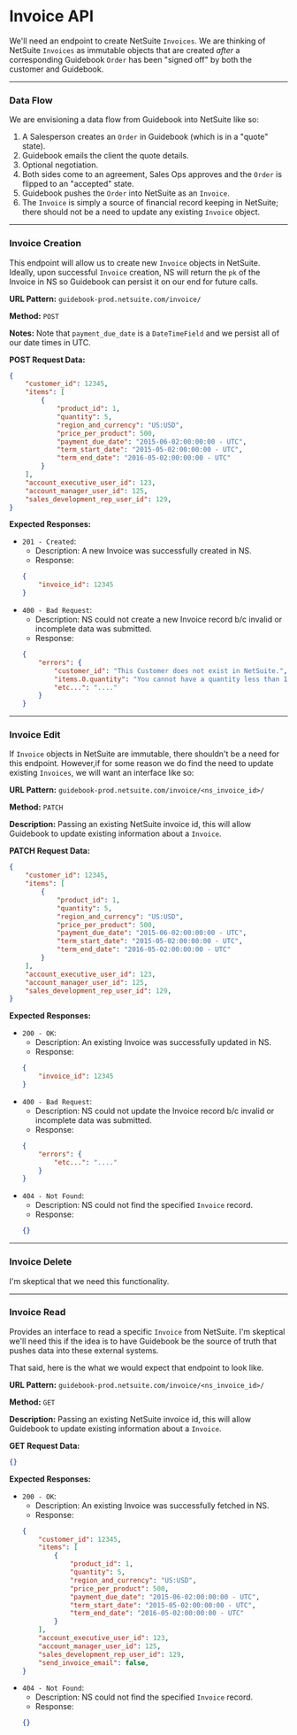 # Invoice API
We'll need an endpoint to create NetSuite `Invoices`. We are thinking of NetSuite `Invoices` as immutable objects that are created _after_ a corresponding Guidebook `Order` has been "signed off" by both the customer and Guidebook.

-----------

### Data Flow
We are envisioning a data flow from Guidebook into NetSuite like so:

1. A Salesperson creates an `Order` in Guidebook (which is in a "quote" state).
1. Guidebook emails the client the quote details.
1. Optional negotiation.
1. Both sides come to an agreement, Sales Ops approves and the `Order` is flipped to an "accepted" state.
1. Guidebook pushes the `Order` into NetSuite as an `Invoice`.
1. The `Invoice` is simply a source of financial record keeping in NetSuite; there should not be a need to update any existing `Invoice` object.

-----------

### Invoice Creation
This endpoint will allow us to create new `Invoice` objects in NetSuite. Ideally, upon successful `Invoice` creation, NS will return the `pk` of the Invoice in NS so Guidebook can persist it on our end for future calls.

**URL Pattern:** `guidebook-prod.netsuite.com/invoice/`

**Method:** `POST`

**Notes:** Note that `payment_due_date` is a `DateTimeField` and we persist all of our date times in UTC.

**POST Request Data:**
```json
{
    "customer_id": 12345,
    "items": [
        {
            "product_id": 1,
            "quantity": 5,
            "region_and_currency": "US:USD",
            "price_per_product": 500,
            "payment_due_date": "2015-06-02:00:00:00 - UTC",
            "term_start_date": "2015-05-02:00:00:00 - UTC",
            "term_end_date": "2016-05-02:00:00:00 - UTC"
        }
    ],
    "account_executive_user_id": 123,
    "account_manager_user_id": 125,
    "sales_development_rep_user_id": 129,
}
```

**Expected Responses:**
* `201 - Created`:
  * Description: A new Invoice was successfully created in NS.
  * Response:
  ```json
  {
      "invoice_id": 12345
  }
  ```
* `400 - Bad Request`:
  * Description: NS could not create a new Invoice record b/c invalid or incomplete data was submitted.
  * Response:
  ```json
  {
      "errors": {
          "customer_id": "This Customer does not exist in NetSuite.",
          "items.0.quantity": "You cannot have a quantity less than 1.",
          "etc...": "...."
      }
  }
  ```


----------------

### Invoice Edit
If `Invoice` objects in NetSuite are immutable, there shouldn't be a need for this endpoint. However,if for some reason we do find the need to update existing `Invoices`, we will want an interface like so:

**URL Pattern:** `guidebook-prod.netsuite.com/invoice/<ns_invoice_id>/`

**Method:** `PATCH`

**Description:** Passing an existing NetSuite invoice id, this will allow Guidebook to update existing information about a `Invoice`.

**PATCH Request Data:**
```json
{
    "customer_id": 12345,
    "items": [
        {
            "product_id": 1,
            "quantity": 5,
            "region_and_currency": "US:USD",
            "price_per_product": 500,
            "payment_due_date": "2015-06-02:00:00:00 - UTC",
            "term_start_date": "2015-05-02:00:00:00 - UTC",
            "term_end_date": "2016-05-02:00:00:00 - UTC"
        }
    ],
    "account_executive_user_id": 123,
    "account_manager_user_id": 125,
    "sales_development_rep_user_id": 129,
}
```

**Expected Responses:**
* `200 - OK`:
  * Description: An existing Invoice was successfully updated in NS.
  * Response:
  ```json
  {
      "invoice_id": 12345
  }
  ```
* `400 - Bad Request`:
  * Description: NS could not update the Invoice record b/c invalid or incomplete data was submitted.
  * Response:
  ```json
  {
      "errors": {
          "etc...": "...."
      }
  }
  ```
* `404 - Not Found`:
  * Description: NS could not find the specified `Invoice` record.
  * Response:
  ```json
  {}
  ```

------------

### Invoice Delete
I'm skeptical that we need this functionality.


------------

### Invoice Read
Provides an interface to read a specific `Invoice` from NetSuite. I'm skeptical we'll need this if the idea is to have Guidebook be the source of truth that pushes data into these external systems.

That said, here is the what we would expect that endpoint to look like.

**URL Pattern:** `guidebook-prod.netsuite.com/invoice/<ns_invoice_id>/`

**Method:** `GET`

**Description:** Passing an existing NetSuite invoice id, this will allow Guidebook to update existing information about a `Invoice`.

**GET Request Data:**
```json
{}
```

**Expected Responses:**
* `200 - OK`:
  * Description: An existing Invoice was successfully fetched in NS.
  * Response:
  ```json
  {
      "customer_id": 12345,
      "items": [
          {
              "product_id": 1,
              "quantity": 5,
              "region_and_currency": "US:USD",
              "price_per_product": 500,
              "payment_due_date": "2015-06-02:00:00:00 - UTC",
              "term_start_date": "2015-05-02:00:00:00 - UTC",
              "term_end_date": "2016-05-02:00:00:00 - UTC"
          }
      ],
      "account_executive_user_id": 123,
      "account_manager_user_id": 125,
      "sales_development_rep_user_id": 129,
      "send_invoice_email": false,
  }
  ```
* `404 - Not Found`:
  * Description: NS could not find the specified `Invoice` record.
  * Response:
  ```json
  {}
  ```